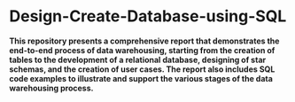# Design-Create-Database-using-SQL

**This repository presents a comprehensive report that demonstrates the end-to-end process of data warehousing, starting from the creation of tables to the development of a relational database, designing of star schemas, and the creation of user cases. The report also includes SQL code examples to illustrate and support the various stages of the data warehousing process.**
